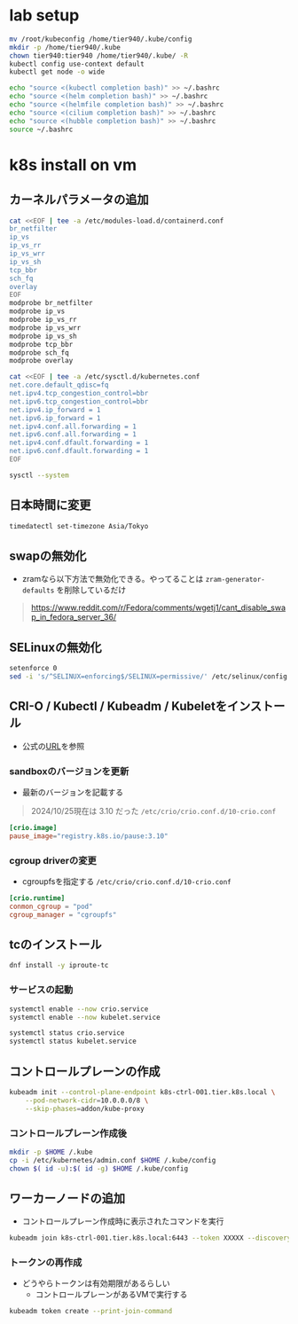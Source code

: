 # lab setup
```bash
mv /root/kubeconfig /home/tier940/.kube/config
mkdir -p /home/tier940/.kube
chown tier940:tier940 /home/tier940/.kube/ -R
kubectl config use-context default
kubectl get node -o wide

echo "source <(kubectl completion bash)" >> ~/.bashrc
echo "source <(helm completion bash)" >> ~/.bashrc
echo "source <(helmfile completion bash)" >> ~/.bashrc
echo "source <(cilium completion bash)" >> ~/.bashrc
echo "source <(hubble completion bash)" >> ~/.bashrc
source ~/.bashrc
```

# k8s install on vm
## カーネルパラメータの追加
```bash
cat <<EOF | tee -a /etc/modules-load.d/containerd.conf
br_netfilter
ip_vs
ip_vs_rr
ip_vs_wrr
ip_vs_sh
tcp_bbr
sch_fq
overlay
EOF
modprobe br_netfilter
modprobe ip_vs
modprobe ip_vs_rr
modprobe ip_vs_wrr
modprobe ip_vs_sh
modprobe tcp_bbr
modprobe sch_fq
modprobe overlay

cat <<EOF | tee -a /etc/sysctl.d/kubernetes.conf
net.core.default_qdisc=fq
net.ipv4.tcp_congestion_control=bbr
net.ipv6.tcp_congestion_control=bbr
net.ipv4.ip_forward = 1
net.ipv6.ip_forward = 1
net.ipv4.conf.all.forwarding = 1
net.ipv6.conf.all.forwarding = 1
net.ipv4.conf.dfault.forwarding = 1
net.ipv6.conf.dfault.forwarding = 1
EOF

sysctl --system
```

## 日本時間に変更
```bash
timedatectl set-timezone Asia/Tokyo
```

## swapの無効化
- zramなら以下方法で無効化できる。やってることは `zram-generator-defaults` を削除しているだけ
> https://www.reddit.com/r/Fedora/comments/wgetj1/cant_disable_swap_in_fedora_server_36/

## SELinuxの無効化
```bash
setenforce 0
sed -i 's/^SELINUX=enforcing$/SELINUX=permissive/' /etc/selinux/config
```

## CRI-O / Kubectl / Kubeadm / Kubeletをインストール
- 公式の[URL](https://github.com/cri-o/packaging/blob/main/)を参照

### sandboxのバージョンを更新
- 最新のバージョンを記載する
> 2024/10/25現在は 3.10 だった
`/etc/crio/crio.conf.d/10-crio.conf`

```conf
[crio.image]
pause_image="registry.k8s.io/pause:3.10"
```

### cgroup driverの変更
- cgroupfsを指定する
`/etc/crio/crio.conf.d/10-crio.conf`
```conf
[crio.runtime]
conmon_cgroup = "pod"
cgroup_manager = "cgroupfs"
```

## tcのインストール
```bash
dnf install -y iproute-tc
```

### サービスの起動
```bash
systemctl enable --now crio.service
systemctl enable --now kubelet.service

systemctl status crio.service
systemctl status kubelet.service
```

## コントロールプレーンの作成
```bash
kubeadm init --control-plane-endpoint k8s-ctrl-001.tier.k8s.local \
    --pod-network-cidr=10.0.0.0/8 \
    --skip-phases=addon/kube-proxy
```

### コントロールプレーン作成後
```bash
mkdir -p $HOME /.kube
cp -i /etc/kubernetes/admin.conf $HOME /.kube/config
chown $( id -u):$( id -g) $HOME /.kube/config
```

## ワーカーノードの追加
- コントロールプレーン作成時に表示されたコマンドを実行
```bash
kubeadm join k8s-ctrl-001.tier.k8s.local:6443 --token XXXXX --discovery-token-ca-cert-hash sha256:YYYY
```

### トークンの再作成
- どうやらトークンは有効期限があるらしい
    - コントロールプレーンがあるVMで実行する
```bash
kubeadm token create --print-join-command
```

